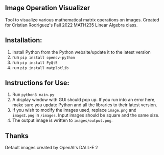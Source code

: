 ## Image Operation Visualizer
Tool to visualize various mathematical matrix operations on  images. Created for Cristian Rodriguez's Fall 2022 MATH235 Linear Algebra class.

## Installation:
1. Install Python from the Python website/update it to the latest version
2. run `pip install opencv-python`
3. run `pip install PyQt5`
4. run `pip install matplotlib`

## Instructions for Use:
1. Run `python3 main.py`
2. A display window with GUI should pop up. If you run into an error here, make sure you update Python and all the libraries to their latest version.
3. If you wish to modify the images used, replace `image.png` and `image2.png` in `/images`. Input images should be square and the same size.
4. The output image is written to `images/output.png`.

## Thanks
Default images created by OpenAI's DALL-E 2
